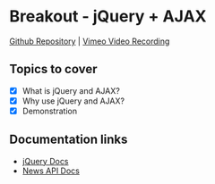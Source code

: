 # Breakout - jQuery + AJAX
[Github Repository](https://github.com/Alfredo08/Cohort-June-12-2023/tree/main/W09M04%20-%20jQuery%20%2B%20AJAX%20Breakout) | [Vimeo Video Recording]()

## Topics to cover
* [X] What is jQuery and AJAX?
* [X] Why use jQuery and AJAX?
* [X] Demonstration

## Documentation links
* [jQuery Docs](https://api.jquery.com/)
* [News API Docs](https://newsapi.org/)
